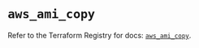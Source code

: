 # `aws_ami_copy`

Refer to the Terraform Registry for docs: [`aws_ami_copy`](https://registry.terraform.io/providers/hashicorp/aws/5.68.0/docs/resources/ami_copy).

